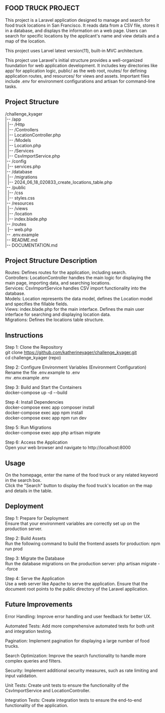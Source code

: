 ## FOOD TRUCK PROJECT
This project is a Laravel application designed to manage and search for food truck locations in San Francisco. It reads data from a CSV file, stores it in a database, and displays the information on a web page. Users can search for specific locations by the applicant's name and view details and a map of the location.

This project uses Larvel latest version(11), built-in MVC architecture.

This project use Laravel's initial structure provides a well-organized foundation for web application development. It includes key directories like app/ for application logic, public/ as the web root, routes/ for defining application routes, and resources/ for views and assets. Important files include .env for environment configurations and artisan for command-line tasks.

## Project Structure
/challenge_kyager  
|-- /app  
|   |-- /Http  
|       |-- /Controllers  
|           |-- LocationController.php  
|   |-- /Models  
|       |-- Location.php  
|   |-- /Services  
|       |-- CsvImportService.php  
|-- /config  
|   |-- services.php  
|-- /database  
|   |-- /migrations  
|       |-- 2024_06_18_020833_create_locations_table.php  
|-- /public  
|   |-- /css  
|       |-- styles.css  
|-- /resources  
|   |-- /views  
|       |-- /location  
|           |-- index.blade.php  
|-- /routes  
|   |-- web.php  
|-- .env.example  
|-- README.md  
|-- DOCUMENTATION.md  

## Project Structure Description  
Routes: Defines routes for the application, including search.  
Controllers: LocationController handles the main logic for displaying the main page, importing data, and searching locations.  
Services: CsvImportService handles CSV import functionality into the database.  
Models: Location represents the data model, defines the Location model and specifies the fillable fields.  
Views: index.blade.php for the main interface. Defines the main user interface for searching and displaying location data.  
Migrations: Defines the locations table structure.  

## Instructions
Step 1: Clone the Repository  
git clone https://github.com/katherineyager/challenge_kyager.git  
cd challenge_kyager (repo)  

Step 2: Configure Environment Variables (Environment Configuration)  
Rename the file .env.example to .env  
mv .env.example .env  

Step 3: Build and Start the Containers  
docker-compose up -d --build  

Step 4: Install Dependencies  
docker-compose exec app composer install  
docker-compose exec app npm install  
docker-compose exec app npm run dev  

Step 5: Run Migrations  
docker-compose exec app php artisan migrate  

Step 6: Access the Application  
Open your web browser and navigate to http://localhost:8000  

## Usage  
On the homepage, enter the name of the food truck or any related keyword in the search box.  
Click the "Search" button to display the food truck's location on the map and details in the table.  

## Deployment  

Step 1: Prepare for Deployment  
Ensure that your environment variables are correctly set up on the production server.  

Step 2: Build Assets  
Run the following command to build the frontend assets for production: npm run prod  

Step 3: Migrate the Database  
Run the database migrations on the production server: php artisan migrate --force  

Step 4: Serve the Application  
Use a web server like Apache to serve the application. Ensure that the document root points to the public directory of the Laravel application.  

## Future Improvements  
Error Handling: Improve error handling and user feedback for better UX.   

Automated Tests: Add more comprehensive automated tests for both unit and integration testing.  

Pagination: Implement pagination for displaying a large number of food trucks.  

Search Optimization: Improve the search functionality to handle more complex queries and filters.  

Security: Implement additional security measures, such as rate limiting and input validation.  

Unit Tests: Create unit tests to ensure the functionality of the CsvImportService and LocationController.  

Integration Tests: Create integration tests to ensure the end-to-end functionality of the application.  